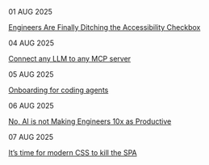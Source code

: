 01 AUG 2025

[Engineers Are Finally Ditching the Accessibility Checkbox](https://thenewstack.io/engineers-are-finally-ditching-the-accessibility-checkbox/)

04 AUG 2025

[Connect any LLM to any MCP server](https://github.com/mcp-use/mcp-use)

05 AUG 2025

[Onboarding for coding agents](https://www.fuzzycomputer.com/posts/onboarding)

06 AUG 2025

[No, AI is not Making Engineers 10x as Productive](https://colton.dev/blog/curing-your-ai-10x-engineer-imposter-syndrome/)

07 AUG 2025

[It’s time for modern CSS to kill the SPA](https://www.jonoalderson.com/conjecture/its-time-for-modern-css-to-kill-the-spa/)